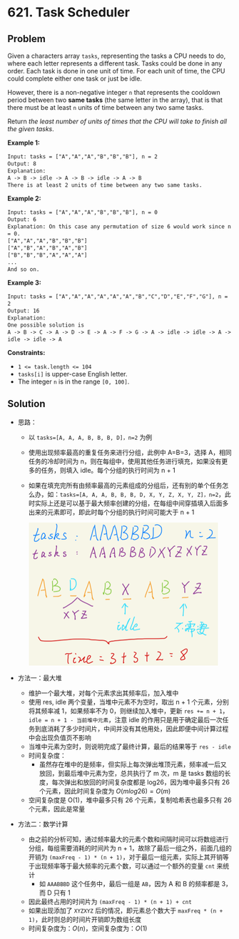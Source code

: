 # 621. Task Scheduler
## Problem

Given a characters array `tasks`, representing the tasks a CPU needs to do, where each letter represents a different task. Tasks could be done in any order. Each task is done in one unit of time. For each unit of time, the CPU could complete either one task or just be idle.

However, there is a non-negative integer `n` that represents the cooldown period between two **same tasks** (the same letter in the array), that is that there must be at least `n` units of time between any two same tasks.

Return *the least number of units of times that the CPU will take to finish all the given tasks*.

 

**Example 1:**

```
Input: tasks = ["A","A","A","B","B","B"], n = 2
Output: 8
Explanation: 
A -> B -> idle -> A -> B -> idle -> A -> B
There is at least 2 units of time between any two same tasks.
```

**Example 2:**

```
Input: tasks = ["A","A","A","B","B","B"], n = 0
Output: 6
Explanation: On this case any permutation of size 6 would work since n = 0.
["A","A","A","B","B","B"]
["A","B","A","B","A","B"]
["B","B","B","A","A","A"]
...
And so on.
```

**Example 3:**

```
Input: tasks = ["A","A","A","A","A","A","B","C","D","E","F","G"], n = 2
Output: 16
Explanation: 
One possible solution is
A -> B -> C -> A -> D -> E -> A -> F -> G -> A -> idle -> idle -> A -> idle -> idle -> A
```

 

**Constraints:**

- `1 <= task.length <= 104`
- `tasks[i]` is upper-case English letter.
- The integer `n` is in the range `[0, 100]`.

## Solution

- 思路：

  - 以 `tasks=[A, A, A, B, B, B, D]，n=2` 为例

  - 使用出现频率最高的重复任务来进行分组，此例中 A=B=3，选择 A，相同任务的冷却时间为 n，则在每组中，使用其他任务进行填充，如果没有更多的任务，则填入 idle。每个分组的执行时间为 n + 1

  - 如果在填充完所有由频率最高的元素组成的分组后，还有别的单个任务怎么办，如：`tasks=[A, A, A, B, B, B, D, X, Y, Z, X, Y, Z]，n=2`，此时实际上还是可以基于最大频率创建的分组，在每组中间穿插填入后面多出来的元素即可，即此时每个分组的执行时间可能大于 n + 1

    <img src="..\..\pic\l621.png" alt="avatar" style="zoom:50%;" />

- 方法一：最大堆

  - 维护一个最大堆，对每个元素求出其频率后，加入堆中
  - 使用 res, idle 两个变量，当堆中元素不为空时，取出 n + 1 个元素，分别将其频率减 1，如果频率不为 0，则继续加入堆中，更新 `res += n + 1`，`idle = n + 1 - 当前堆中元素`，注意 idle 的作用只是用于确定最后一次任务到底消耗了多少时间片，中间并没有其他用处，因此即便中间计算过程中会出现负值页不影响
  - 当堆中元素为空时，则说明完成了最终计算，最后的结果等于 `res - idle`
  - 时间复杂度：
    - 虽然存在堆中的是频率，但实际上每次弹出堆顶元素，频率减一后又放回，到最后堆中元素为空，总共执行了 m 次，m 是 tasks 数组的长度，每次弹出和放回的时间复杂度都是 log26，因为堆中最多只有 26 个元素，因此时间复杂度为 $O(mlog26) = O(m)$
  - 空间复杂度是 O(1)，堆中最多只有 26 个元素，复制哈希表也最多只有 26 个元素，因此是常量
  
- 方法二：数学计算

  - 由之前的分析可知，通过频率最大的元素个数和间隔时间可以将数组进行分组，每组需要消耗的时间片为 n + 1，故除了最后一组之外，前面几组的开销为 `(maxFreq - 1) * (n + 1)`，对于最后一组元素，实际上其开销等于出现频率等于最大频率的元素个数，可以通过一个额外的变量 `cnt` 来统计
    - 如 `AAABBBD` 这个任务中，最后一组是 `AB`，因为 A 和 B 的频率都是 3，而 D 只有 1
  - 因此最终占用的时间片为 `(maxFreq - 1) * (n + 1) + cnt`
  - 如果出现添加了 `XYZXYZ` 后的情况，即元素总个数大于 `maxFreq * (n + 1)`，此时则总的时间片开销即为数组长度
  - 时间复杂度为：$O(n)$，空间复杂度为：$O(1)$

